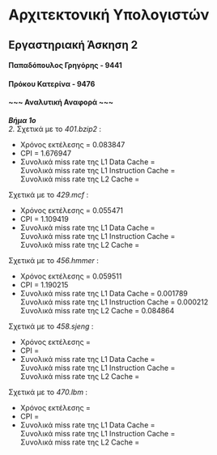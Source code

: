 # Αρχιτεκτονική Υπολογιστών 
## Εργαστηριακή Άσκηση 2
#### Παπαδόπουλος Γρηγόρης - 9441
#### Πρόκου Κατερίνα - 9476
#### ~~~ Αναλυτική Αναφορά ~~~   
***Βήμα 1ο***  
_2._  Σχετικά με το _401.bzip2_ :  
* Χρόνος εκτέλεσης = 0.083847  
* CPI = 1.676947  
* Συνολικά miss rate της L1 Data Cache =  
Συνολικά miss rate της L1 Instruction Cache =    
Συνολικά miss rate της L2 Cache =  

Σχετικά με το _429.mcf_ :  
* Χρόνος εκτέλεσης = 0.055471
* CPI = 1.109419  
* Συνολικά miss rate της L1 Data Cache =  
Συνολικά miss rate της L1 Instruction Cache =    
Συνολικά miss rate της L2 Cache =   

Σχετικά με το _456.hmmer_ :  
* Χρόνος εκτέλεσης = 0.059511  
* CPI = 1.190215  
* Συνολικά miss rate της L1 Data Cache = 0.001789  
Συνολικά miss rate της L1 Instruction Cache = 0.000212  
Συνολικά miss rate της L2 Cache = 0.084864  

Σχετικά με το _458.sjeng_ :  
* Χρόνος εκτέλεσης =  
* CPI =   
* Συνολικά miss rate της L1 Data Cache =    
Συνολικά miss rate της L1 Instruction Cache =    
Συνολικά miss rate της L2 Cache =   

Σχετικά με το _470.lbm_ :   
* Χρόνος εκτέλεσης =  
* CPI =    
* Συνολικά miss rate της L1 Data Cache =    
Συνολικά miss rate της L1 Instruction Cache =     
Συνολικά miss rate της L2 Cache = 
